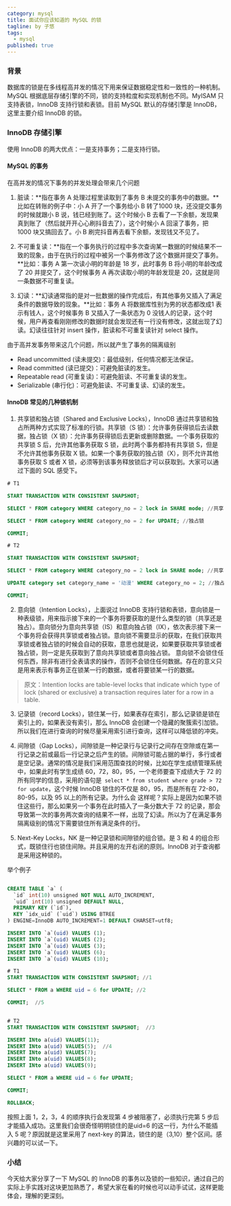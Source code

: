 ```yaml
---
category: mysql
title: 面试你应该知道的 MySQL 的锁
tagline: by 子悠
tags: 
  - mysql
published: true
---
```


### 背景
数据库的锁是在多线程高并发的情况下用来保证数据稳定性和一致性的一种机制。MySQL 根据底层存储引擎的不同，锁的支持粒度和实现机制也不同。MyISAM 只支持表锁，InnoDB 支持行锁和表锁。目前 MySQL 默认的存储引擎是 InnoDB，这里主要介绍 InnoDB 的锁。
 <!--more-->
### InnoDB 存储引擎
使用 InnoDB 的两大优点：一是支持事务；二是支持行锁。

#### MySQL 的事务

在高并发的情况下事务的并发处理会带来几个问题
1.  脏读：**指在事务 A 处理过程里读取到了事务 B 未提交的事务中的数据。**比如在转账的例子中：小 A 开了一个事务给小 B 转了1000 块，还没提交事务的时候就跟小 B 说，钱已经到账了。这个时候小 B 去看了一下余额，发现果真到账了（然后就开开心心刷抖音去了），这个时候小 A 回滚了事务，把 1000 块又搞回去了。小 B 刷完抖音再去看下余额，发现钱又不见了。

2. 不可重复读：**指在一个事务执行的过程中多次查询某一数据的时候结果不一致的现象，由于在执行的过程中被另一个事务修改了这个数据并提交了事务。**比如：事务 A 第一次读小明的年龄是 18 岁，此时事务 B 将小明的年龄改成了 20 并提交了，这个时候事务 A 再次读取小明的年龄发现是 20，这就是同一条数据不可重复读。
    
3. 幻读：**幻读通常指的是对一批数据的操作完成后，有其他事务又插入了满足条件的数据导致的现象。**比如：事务 A 将数据库性别为男的状态都改成1 表示有钱人，这个时候事务 B 又插入了一条状态为 0 没钱人的记录，这个时候，用户再查看刚刚修改的数据时就会发现还有一行没有修改，这就出现了幻读。幻读往往针对 insert 操作，脏读和不可重复读针对 select 操作。

由于高并发事务带来这几个问题，所以就产生了事务的隔离级别

- Read uncommitted (读未提交)：最低级别，任何情况都无法保证。
- Read committed (读已提交)：可避免脏读的发生。
- Repeatable read (可重复读)：可避免脏读、不可重复读的发生。
- Serializable (串行化)：可避免脏读、不可重复读、幻读的发生。

#### InnoDB 常见的几种锁机制
1. 共享锁和独占锁（Shared and Exclusive Locks），InnoDB 通过共享锁和独占所两种方式实现了标准的行锁。共享锁（S 锁）：允许事务获得锁后去读数据，独占锁（X 锁）：允许事务获得锁后去更新或删除数据。一个事务获取的共享锁 S 后，允许其他事务获取 S 锁，此时两个事务都持有共享锁 S，但是不允许其他事务获取 X 锁。如果一个事务获取的独占锁（X），则不允许其他事务获取 S 或者 X 锁，必须等到该事务释放锁后才可以获取到。大家可以通过下面的 SQL 感受下。

```sql
# T1

START TRANSACTION WITH CONSISTENT SNAPSHOT;

SELECT * FROM category WHERE category_no = 2 lock in SHARE mode; //共享锁

SELECT * FROM category WHERE category_no = 2 for UPDATE; //独占锁

COMMIT;

# T2

START TRANSACTION WITH CONSISTENT SNAPSHOT;

SELECT * FROM category WHERE category_no = 2 lock in SHARE mode; //共享锁

UPDATE category set category_name = '动漫' WHERE category_no = 2; //独占锁

COMMIT;

```

2. 意向锁（Intention Locks），上面说过 InnoDB 支持行锁和表锁，意向锁是一种表级锁，用来指示接下来的一个事务将要获取的是什么类型的锁（共享还是独占）。意向锁分为意向共享锁（IS）和意向独占锁（IX），依次表示接下来一个事务将会获得共享锁或者独占锁。意向锁不需要显示的获取，在我们获取共享锁或者独占锁的时候会自动的获取，意思也就是说，如果要获取共享锁或者独占锁，则一定是先获取到了意向共享锁或者意向独占锁。
意向锁不会锁住任何东西，除非有进行全表请求的操作，否则不会锁住任何数据。存在的意义只是用来表示有事务正在锁某一行的数据，或者将要锁某一行的数据。
> 原文：Intention locks are table-level locks that indicate which type of lock (shared or exclusive) a transaction requires later for a row in a table.

3. 记录锁（record Locks），锁住某一行，如果表存在索引，那么记录锁是锁在索引上的，如果表没有索引，那么 InnoDB 会创建一个隐藏的聚簇索引加锁。所以我们在进行查询的时候尽量采用索引进行查询，这样可以降低锁的冲突。

4. 间隙锁（Gap Locks），间隙锁是一种记录行与记录行之间存在空隙或在第一行记录之前或最后一行记录之后产生的锁。间隙锁可能占据的单行，多行或者是空记录。通常的情况是我们采用范围查找的时候，比如在学生成绩管理系统中，如果此时有学生成绩 60，72，80，95，一个老师要查下成绩大于 72 的所有同学的信息，采用的语句是` select * from student where grade > 72 for update`，这个时候 InnoDB 锁住的不仅是 80，95，而是所有在 72-80，80-95，以及 95 以上的所有记录。为什么会
这样呢？实际上是因为如果不锁住这些行，那么如果另一个事务在此时插入了一条分数大于 72 的记录，那会导致第一次的事务两次查询的结果不一样，出现了幻读。所以为了在满足事务隔离级别的情况下需要锁住所有满足条件的行。

5. Next-Key Locks，NK 是一种记录锁和间隙锁的组合锁。是 3 和 4 的组合形式，既锁住行也锁住间隙。并且采用的左开右闭的原则。InnoDB 对于查询都是采用这种锁的。

举个例子

```sql

CREATE TABLE `a` (
  `id` int(10) unsigned NOT NULL AUTO_INCREMENT,
  `uid` int(10) unsigned DEFAULT NULL,
  PRIMARY KEY (`id`),
  KEY `idx_uid` (`uid`) USING BTREE
) ENGINE=InnoDB AUTO_INCREMENT=1 DEFAULT CHARSET=utf8;

INSERT INTO `a`(uid) VALUES (1);
INSERT INTO `a`(uid) VALUES (2);
INSERT INTO `a`(uid) VALUES (3);
INSERT INTO `a`(uid) VALUES (6);
INSERT INTO `a`(uid) VALUES (10);

# T1
START TRANSACTION WITH CONSISTENT SNAPSHOT; //1

SELECT * FROM a WHERE uid = 6 for UPDATE; //2

COMMIT;  //5


# T2
START TRANSACTION WITH CONSISTENT SNAPSHOT;  //3

INSERT INto a(uid) VALUES(11);
INSERT INto a(uid) VALUES(5);  //4
INSERT INto a(uid) VALUES(7);
INSERT INto a(uid) VALUES(8);
INSERT INto a(uid) VALUES(9);

SELECT * FROM a WHERE uid = 6 for UPDATE;

COMMIT;

ROLLBACK;

```
按照上面 1，2，3，4 的顺序执行会发现第 4 步被阻塞了，必须执行完第 5 步后才能插入成功。这里我们会很奇怪明明锁住的是uid=6 的这一行，为什么不能插入 5 呢？原因就是这里采用了 next-key 的算法，锁住的是（3,10）整个区间。感兴趣的可以试一下。

### 小结
今天给大家分享了一下 MySQL 的 InnoDB 的事务以及锁的一些知识，通过自己的实际上手实践对这块更加熟悉了，希望大家在看的时候也可以动手试试，这样更能体会，理解的更深刻。
